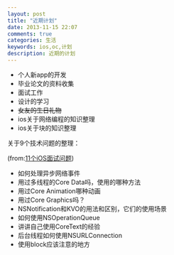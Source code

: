 ```yaml
---
layout: post
title: "近期计划"
date: 2013-11-15 22:07
comments: true
categories: 生活
keywords: ios,oc,计划
description: 近期的计划
---
```

* 个人新app的开发
* 毕业论文的资料收集
* 面试工作
* 设计的学习
* ~~女友的生日礼物~~
* ios关于网络编程的知识整理
* ios关于块的知识整理


关于9个技术问题的整理：

(from:[11个iOS面试问题](http://wufawei.com/2013/05/11-interview-questions/))

* 如何处理异步网络事件 
* 用过多线程的Core Data吗，使用的哪种方法
* 用过Core Animation哪种动画 
* 用过Core Graphics吗？
* NSNotification和KVO的用法和区别，它们的使用场景
* 如何使用NSOperationQueue
* 讲讲自己使用CoreText的经验
* 后台线程如何使用NSURLConnection
* 使用block应该注意的地方

